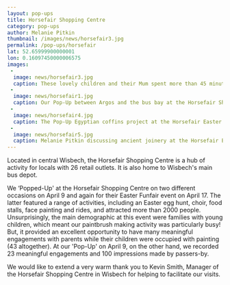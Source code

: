 ```yaml
---
layout: pop-ups
title: Horsefair Shopping Centre
category: pop-ups
author: Melanie Pitkin
thumbnail: /images/news/horsefair3.jpg
permalink: /pop-ups/horsefair
lat: 52.65999900000001
lon: 0.16097450000006575
images:
 -
  image: news/horsefair3.jpg
  caption: These lovely children and their Mum spent more than 45 minutes with us!
 - 
  image: news/horsefair1.jpg
  caption: Our Pop-Up between Argos and the bus bay at the Horsefair Shopping Centre.
 -
  image: news/horsefair4.jpg
  caption: The Pop-Up Egyptian coffins project at the Horsefair Easter Event 2019.
 - 
  image: news/horsefair5.jpg
  caption: Melanie Pitkin discussing ancient joinery at the Horsefair Easter Event.
---
```


Located in central Wisbech, the Horsefair Shopping Centre is a hub of activity for locals with 26 retail outlets. It is also home to Wisbech's main bus depot.

We ‘Popped-Up' at the Horsefair Shopping Centre on two different occasions on April 9 and again for their Easter Funfair event on April 17. The latter featured a range of activities, including an Easter egg hunt, choir, food stalls, face painting and rides, and attracted more than 2000 people. Unsurprisingly, the main demographic at this event were families with young children, which meant our paintbrush making activity was particularly busy! But, it provided an excellent opportunity to have many meaningful engagements with parents while their children were occupied with painting (43 altogether). At our 'Pop-Up' on April 9, on the other hand, we recorded 23 meaningful engagements and 100 impressions made by passers-by. 

We would like to extend a very warm thank you to Kevin Smith, Manager of the Horsefair Shopping Centre in Wisbech for helping to facilitate our visits. 
